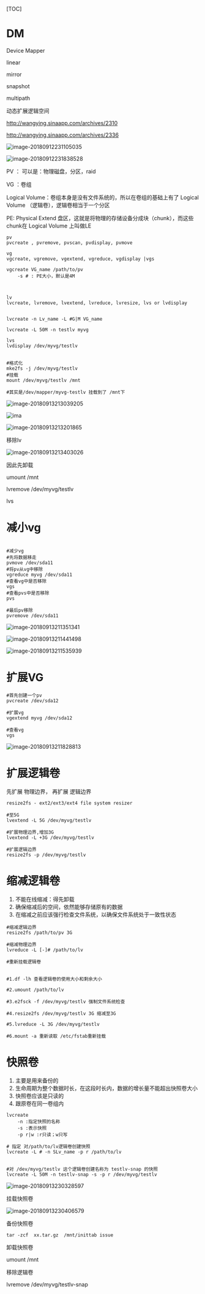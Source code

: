 [TOC]



# DM

Device Mapper 

linear

mirror

snapshot

multipath

动态扩展逻辑空间

http://wangying.sinaapp.com/archives/2310



http://wangying.sinaapp.com/archives/2336





![image-20180912231105035](/Users/chenyansong/Documents/note/images/linux/filesystem/lvm.png)



![image-20180912231838528](/Users/chenyansong/Documents/note/images/linux/filesystem/lvm2.png)



PV ： 可以是：物理磁盘，分区，raid

VG ：卷组

Logical Volume：卷组本身是没有文件系统的，所以在卷组的基础上有了 Logical Volume （逻辑卷），逻辑卷相当于一个分区



PE: Physical Extend 盘区，这就是将物理的存储设备分成块（chunk），而这些chunk在 Logical Volume 上叫做LE



```
pv
pvcreate , pvremove, pvscan, pvdisplay, pvmove

vg
vgcreate, vgremove, vgextend, vgreduce, vgdisplay |vgs

vgcreate VG_name /path/to/pv
	-s # : PE大小，默认是4M
	


lv
lvcreate, lvremove, lvextend, lvreduce, lvresize, lvs or lvdisplay


lvcreate -n Lv_name -L #G|M VG_name

lvcreate -L 50M -n testlv myvg

lvs
lvdisplay /dev/myvg/testlv


#格式化
mke2fs -j /dev/myvg/testlv
#挂载
mount /dev/myvg/testlv /mnt

#其实是/dev/mapper/myvg-testlv 挂载到了 /mnt下

```

![image-20180913213039205](/Users/chenyansong/Documents/note/images/linux/filesystem/lvm3.png)

 

![ima](/Users/chenyansong/Documents/note/images/linux/filesystem/lvm4.png)









![image-20180913213201865](/Users/chenyansong/Documents/note/images/linux/filesystem/lvm5.png)



移除lv

![image-20180913213403026](/Users/chenyansong/Documents/note/images/linux/filesystem/lvm6.png)



因此先卸载

umount /mnt

lvremove  /dev/myvg/testlv

lvs



# 减小vg



```

#减少vg
#先将数据移走
pvmove /dev/sda11
#将pv从vg中移除
vgreduce myvg /dev/sda11
#查看vg中是否移除
vgs
#查看pvs中是否移除
pvs

#最后pv移除
pvremove /dev/sda11
```





![image-20180913211351341](/Users/chenyansong/Documents/note/images/linux/filesystem/lvm7.png)

![image-20180913211441498](/Users/chenyansong/Documents/note/images/linux/filesystem/lvm8.png)

![image-20180913211535939](/Users/chenyansong/Documents/note/images/linux/filesystem/lvm9.png)



# 扩展VG



```
#首先创建一个pv
pvcreate /dev/sda12

#扩展vg
vgextend myvg /dev/sda12

#查看vg
vgs

```

![image-20180913211828813](/Users/chenyansong/Documents/note/images/linux/filesystem/lvm10.png)





# 扩展逻辑卷



先扩展 物理边界， 再扩展 逻辑边界

```
resize2fs - ext2/ext3/ext4 file system resizer

#至5G
lvextend -L 5G /dev/myvg/testlv

#扩展物理边界,增加3G
lvextend -L +3G /dev/myvg/testlv

#扩展逻辑边界
resize2fs -p /dev/myvg/testlv

```



# 缩减逻辑卷

1. 不能在线缩减：得先卸载
2. 确保缩减后的空间，依然能够存储原有的数据
3. 在缩减之前应该强行检查文件系统，以确保文件系统处于一致性状态



```
#缩减逻辑边界
resize2fs /path/to/pv 3G

#缩减物理边界
lvreduce -L [-]# /path/to/lv

#重新挂载逻辑卷


#1.df -lh 查看逻辑卷的使用大小和剩余大小

#2.umount /path/to/lv

#3.e2fsck -f /dev/myvg/testlv 强制文件系统检查

#4.resize2fs /dev/myvg/testlv 3G 缩减至3G

#5.lvreduce -L 3G /dev/myvg/testlv

#6.mount -a 重新读取 /etc/fstab重新挂载

```







# 快照卷

1. 主要是用来备份的
2. 生命周期为整个数据时长，在这段时长内，数据的增长量不能超出快照卷大小
3. 快照卷应该是只读的
4. 跟原卷在同一卷组内



```
lvcreate 
	-n :指定快照的名称
	-s :表示快照
	-p r|w :r只读；w只写

# 指定 对/path/to/lv逻辑卷创建快照
lvcreate -L # -n SLv_name -p r /path/to/lv


#对 /dev/myvg/testlv 这个逻辑卷创建名称为 testlv-snap 的快照
lvcreate -L 50M -n testlv-snap -s -p r /dev/myvg/testlv

```

![image-20180913230328597](/Users/chenyansong/Documents/note/images/linux/filesystem/lvm11.png)



挂载快照卷

![image-20180913230406579](/Users/chenyansong/Documents/note/images/linux/filesystem/lvm12.png)



备份快照卷

```
tar -zcf  xx.tar.gz  /mnt/inittab issue
```



卸载快照卷

umount   /mnt



移除逻辑卷



lvremove /dev/myvg/testlv-snap



